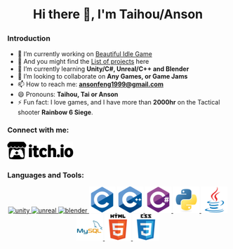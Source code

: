 ### <h1 align="center">Hi there 👋, I'm Taihou/Anson </p>

### Introduction
<!-- - 🤔 I’m looking for help with ... -->
<!-- - 💬 Ask me about ... -->
- 🔭 I’m currently working on [Beautiful Idle Game](https://github.com/AnsonFeng1999/Beautiful-Idle-Game)
- 👀 And you might find the [List of projects](https://github.com/TaihouAnF/TaihouAnF/blob/main/Anson_link_to_work.pdf) here 
- 🌱 I’m currently learning **Unity/C#, Unreal/C++ and Blender**
- 👯 I’m looking to collaborate on **Any Games, or Game Jams**
- 📫 How to reach me: **ansonfeng1999@gmail.com**
- 😄 Pronouns: **Taihou, Tai or Anson**
- ⚡ Fun fact: I love games, and I have more than **2000hr** on the Tactical shooter **Rainbow 6 Siege**.

 ### Connect with me: 
 <p align="left">
 <a href="https://taihoudesu.itch.io/" target="_blank" rel="noreferrer"> <img src="https://github.com/AnsonFeng1999/AnsonFeng1999/blob/8d87d3efc7ad62a5638aac3f0dffb2795771a441/itchio-logo-black.png" alt="itch.io" width="150" height="40"/> </a>

### Languages and Tools:
<p align="center"> 
<a href="https://unity.com/" target="_blank" rel="noreferrer"> <img src="https://www.vectorlogo.zone/logos/unity3d/unity3d-icon.svg" alt="unity" width="60" height="60"/> </a> 
<a href="https://unrealengine.com/" target="_blank" rel="noreferrer"> <img src="https://raw.githubusercontent.com/kenangundogan/fontisto/036b7eca71aab1bef8e6a0518f7329f13ed62f6b/icons/svg/brand/unreal-engine.svg" alt="unreal" width="60" height="60"/> </a> 
<a href="https://www.blender.org/" target="_blank" rel="noreferrer"> <img src="https://download.blender.org/branding/community/blender_community_badge_white.svg" alt="blender" width="60" height="60"/> </a> 
<a href="https://www.cprogramming.com/" target="_blank" rel="noreferrer"> <img src="https://raw.githubusercontent.com/devicons/devicon/master/icons/c/c-original.svg" alt="c" width="60" height="60"/> </a> 
<a href="https://www.w3schools.com/cpp/" target="_blank" rel="noreferrer"> <img src="https://raw.githubusercontent.com/devicons/devicon/master/icons/cplusplus/cplusplus-original.svg" alt="cplusplus" width="60" height="60"/> </a> 
<a href="https://www.w3schools.com/cs/" target="_blank" rel="noreferrer"> <img src="https://raw.githubusercontent.com/devicons/devicon/master/icons/csharp/csharp-original.svg" alt="csharp" width="60" height="60"/> </a> 
<a href="https://www.python.org" target="_blank" rel="noreferrer"> <img src="https://raw.githubusercontent.com/devicons/devicon/master/icons/python/python-original.svg" alt="python" width="60" height="60"/> </a> 
<a href="https://www.java.com" target="_blank" rel="noreferrer"> <img src="https://raw.githubusercontent.com/devicons/devicon/master/icons/java/java-original.svg" alt="java" width="60" height="60"/> </a>
<a href="https://www.mysql.com/" target="_blank" rel="noreferrer"> <img src="https://raw.githubusercontent.com/devicons/devicon/master/icons/mysql/mysql-original-wordmark.svg" alt="mysql" width="60" height="60"/> </a>
<a href="https://www.w3.org/html/" target="_blank" rel="noreferrer"> <img src="https://raw.githubusercontent.com/devicons/devicon/master/icons/html5/html5-original-wordmark.svg" alt="html5" width="60" height="60"/> </a>
<a href="https://www.w3schools.com/css/" target="_blank" rel="noreferrer"> <img src="https://raw.githubusercontent.com/devicons/devicon/master/icons/css3/css3-original-wordmark.svg" alt="css3" width="60" height="60"/> </a> 
</p>


